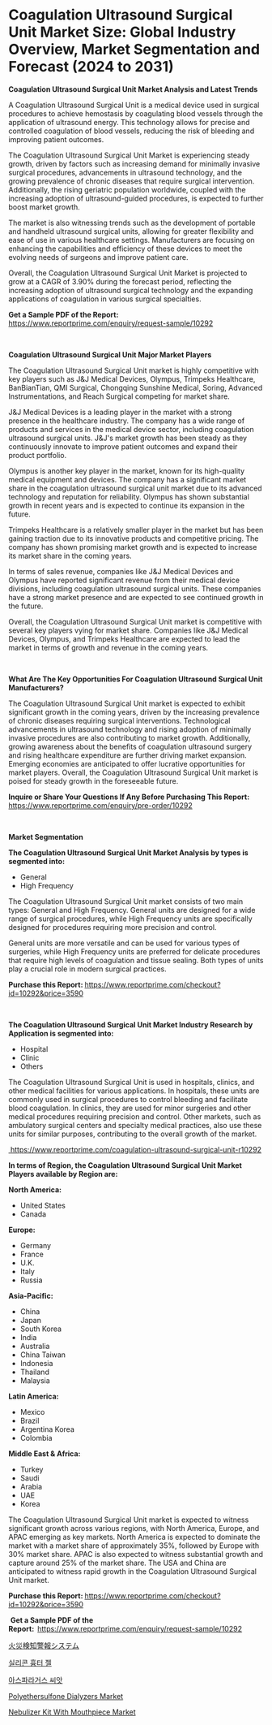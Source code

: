 <p><h1>Coagulation Ultrasound Surgical Unit Market Size: Global Industry Overview, Market Segmentation and Forecast (2024 to 2031)</h1></p><p><strong>Coagulation Ultrasound Surgical Unit Market Analysis and Latest Trends</strong></p>
<p><p>A Coagulation Ultrasound Surgical Unit is a medical device used in surgical procedures to achieve hemostasis by coagulating blood vessels through the application of ultrasound energy. This technology allows for precise and controlled coagulation of blood vessels, reducing the risk of bleeding and improving patient outcomes.</p><p>The Coagulation Ultrasound Surgical Unit Market is experiencing steady growth, driven by factors such as increasing demand for minimally invasive surgical procedures, advancements in ultrasound technology, and the growing prevalence of chronic diseases that require surgical intervention. Additionally, the rising geriatric population worldwide, coupled with the increasing adoption of ultrasound-guided procedures, is expected to further boost market growth.</p><p>The market is also witnessing trends such as the development of portable and handheld ultrasound surgical units, allowing for greater flexibility and ease of use in various healthcare settings. Manufacturers are focusing on enhancing the capabilities and efficiency of these devices to meet the evolving needs of surgeons and improve patient care.</p><p>Overall, the Coagulation Ultrasound Surgical Unit Market is projected to grow at a CAGR of 3.90% during the forecast period, reflecting the increasing adoption of ultrasound surgical technology and the expanding applications of coagulation in various surgical specialties.</p></p>
<p><strong>Get a Sample PDF of the Report:&nbsp;</strong> <a href="https://www.reportprime.com/enquiry/request-sample/10292">https://www.reportprime.com/enquiry/request-sample/10292</a></p>
<p>&nbsp;</p>
<p><strong>Coagulation Ultrasound Surgical Unit Major Market Players</strong></p>
<p><p>The Coagulation Ultrasound Surgical Unit market is highly competitive with key players such as J&J Medical Devices, Olympus, Trimpeks Healthcare, BanBianTian, QMI Surgical, Chongqing Sunshine Medical, Soring, Advanced Instrumentations, and Reach Surgical competing for market share. </p><p>J&J Medical Devices is a leading player in the market with a strong presence in the healthcare industry. The company has a wide range of products and services in the medical device sector, including coagulation ultrasound surgical units. J&J's market growth has been steady as they continuously innovate to improve patient outcomes and expand their product portfolio.</p><p>Olympus is another key player in the market, known for its high-quality medical equipment and devices. The company has a significant market share in the coagulation ultrasound surgical unit market due to its advanced technology and reputation for reliability. Olympus has shown substantial growth in recent years and is expected to continue its expansion in the future.</p><p>Trimpeks Healthcare is a relatively smaller player in the market but has been gaining traction due to its innovative products and competitive pricing. The company has shown promising market growth and is expected to increase its market share in the coming years.</p><p>In terms of sales revenue, companies like J&J Medical Devices and Olympus have reported significant revenue from their medical device divisions, including coagulation ultrasound surgical units. These companies have a strong market presence and are expected to see continued growth in the future.</p><p>Overall, the Coagulation Ultrasound Surgical Unit market is competitive with several key players vying for market share. Companies like J&J Medical Devices, Olympus, and Trimpeks Healthcare are expected to lead the market in terms of growth and revenue in the coming years.</p></p>
<p>&nbsp;</p>
<p><strong>What Are The Key Opportunities For Coagulation Ultrasound Surgical Unit Manufacturers?</strong></p>
<p><p>The Coagulation Ultrasound Surgical Unit market is expected to exhibit significant growth in the coming years, driven by the increasing prevalence of chronic diseases requiring surgical interventions. Technological advancements in ultrasound technology and rising adoption of minimally invasive procedures are also contributing to market growth. Additionally, growing awareness about the benefits of coagulation ultrasound surgery and rising healthcare expenditure are further driving market expansion. Emerging economies are anticipated to offer lucrative opportunities for market players. Overall, the Coagulation Ultrasound Surgical Unit market is poised for steady growth in the foreseeable future.</p></p>
<p><strong>Inquire or Share Your Questions If Any Before Purchasing This Report:</strong> <a href="https://www.reportprime.com/enquiry/pre-order/10292">https://www.reportprime.com/enquiry/pre-order/10292</a></p>
<p>&nbsp;</p>
<p><strong>Market Segmentation</strong></p>
<p><strong>The Coagulation Ultrasound Surgical Unit Market Analysis by types is segmented into:</strong></p>
<p><ul><li>General</li><li>High Frequency</li></ul></p>
<p><p>The Coagulation Ultrasound Surgical Unit market consists of two main types: General and High Frequency. General units are designed for a wide range of surgical procedures, while High Frequency units are specifically designed for procedures requiring more precision and control. </p><p>General units are more versatile and can be used for various types of surgeries, while High Frequency units are preferred for delicate procedures that require high levels of coagulation and tissue sealing. Both types of units play a crucial role in modern surgical practices.</p></p>
<p><strong>Purchase this Report:&nbsp;</strong><a href="https://www.reportprime.com/checkout?id=10292&price=3590">https://www.reportprime.com/checkout?id=10292&price=3590</a></p>
<p>&nbsp;</p>
<p><strong>The Coagulation Ultrasound Surgical Unit Market Industry Research by Application is segmented into:</strong></p>
<p><ul><li>Hospital</li><li>Clinic</li><li>Others</li></ul></p>
<p><p>The Coagulation Ultrasound Surgical Unit is used in hospitals, clinics, and other medical facilities for various applications. In hospitals, these units are commonly used in surgical procedures to control bleeding and facilitate blood coagulation. In clinics, they are used for minor surgeries and other medical procedures requiring precision and control. Other markets, such as ambulatory surgical centers and specialty medical practices, also use these units for similar purposes, contributing to the overall growth of the market.</p></p>
<p><a href="https://www.reportprime.com/coagulation-ultrasound-surgical-unit-r10292">&nbsp;https://www.reportprime.com/coagulation-ultrasound-surgical-unit-r10292</a></p>
<p><strong>In terms of Region, the Coagulation Ultrasound Surgical Unit Market Players available by Region are:</strong></p>
<p>
    <p> <strong> North America: </strong>
        <ul>
            <li>United States</li>
            <li>Canada</li>
        </ul>
        </p> 
    <p> <strong> Europe: </strong>
        <ul>
            <li>Germany</li>
            <li>France</li>
            <li>U.K.</li>
            <li>Italy</li>
            <li>Russia</li>
        </ul>
        </p> 
    <p> <strong> Asia-Pacific: </strong>
        <ul>
            <li>China</li>
            <li>Japan</li>
            <li>South Korea</li>
            <li>India</li>
            <li>Australia</li>
            <li>China Taiwan</li>
            <li>Indonesia</li>
            <li>Thailand</li>
            <li>Malaysia</li>
        </ul>
        </p> 
    <p> <strong> Latin America: </strong>
        <ul>
            <li>Mexico</li>
            <li>Brazil</li>
            <li>Argentina Korea</li>
            <li>Colombia</li>
        </ul>
        </p> 
    <p> <strong> Middle East & Africa: </strong>
        <ul>
            <li>Turkey</li>
            <li>Saudi</li>
            <li>Arabia</li>
            <li>UAE</li>
            <li>Korea</li>
        </ul>
    </p>
    </p>
<p><p>The Coagulation Ultrasound Surgical Unit market is expected to witness significant growth across various regions, with North America, Europe, and APAC emerging as key markets. North America is expected to dominate the market with a market share of approximately 35%, followed by Europe with 30% market share. APAC is also expected to witness substantial growth and capture around 25% of the market share. The USA and China are anticipated to witness rapid growth in the Coagulation Ultrasound Surgical Unit market.</p></p>
<p><strong>Purchase this Report: </strong><a href="https://www.reportprime.com/checkout?id=10292&price=3590">https://www.reportprime.com/checkout?id=10292&price=3590</a></p>
<p>&nbsp;<strong>Get a Sample PDF of the Report:&nbsp;&nbsp;</strong><a href="https://www.reportprime.com/enquiry/request-sample/10292">https://www.reportprime.com/enquiry/request-sample/10292</a></p>
<p><strong></strong></p>
<p><p><a href="https://medium.com/@aidalakin1973/%E7%81%AB%E7%81%BD%E6%A4%9C%E7%9F%A5%E3%82%A2%E3%83%A9%E3%83%BC%E3%83%A0%E3%82%B7%E3%82%B9%E3%83%86%E3%83%A0%E5%B8%82%E5%A0%B4%E3%81%AE%E3%83%88%E3%83%AC%E3%83%B3%E3%83%89%E3%81%A8%E5%88%86%E6%9E%90-%E5%B0%86%E6%9D%A5%E3%81%AE%E6%88%90%E9%95%B7%E3%81%AE%E6%A9%9F%E4%BC%9A%E3%81%A8%E8%AA%B2%E9%A1%8C-2024%E5%B9%B4-2031%E5%B9%B4-779cdf972696">火災検知警報システム</a></p><p><a href="https://medium.com/@flower89678/%EC%8B%A4%EB%A6%AC%EC%BD%98-%EC%8A%A4%EC%B9%B4-%EC%A0%A4-%EC%8B%9C%EC%9E%A5%EC%97%90-%EB%8C%80%ED%95%9C-%ED%86%B5%EC%B0%B0-%EC%8B%9C%EC%9E%A5-%EC%B0%B8%EA%B0%80%EC%9E%90-%EC%8B%9C%EC%9E%A5-%EA%B7%9C%EB%AA%A8-%EC%A7%80%EB%A6%AC%EC%A0%81-%EC%A7%80%EC%97%AD-%EB%B0%8F-%EC%98%88%EC%B8%A1-2024-2031-7e8522f24c8b">실리콘 흉터 젤</a></p><p><a href="https://medium.com/@mehereenadusoye/%EC%95%84%EC%8A%A4%ED%8C%8C%EB%9D%BC%EA%B1%B0%EC%8A%A4-%EC%94%A8%EC%95%97-%EC%8B%9C%EC%9E%A5-%EC%8B%9C%EC%9E%A5-%EC%84%B8%EB%B6%84%ED%99%94-%EC%A7%80%EC%97%AD-%EC%A7%80%EC%97%AD-%EB%B0%8F-2031%EB%85%84%EA%B9%8C%EC%A7%80%EC%9D%98-%EC%8B%9C%EC%9E%A5-%EC%98%88%EC%B8%A1-af99db35d74b">아스파라거스 씨앗</a></p><p><a href="https://github.com/Paul14Anderson63/Market-Research-Report-List-5/blob/main/polyethersulfone-dialyzers-market.md">Polyethersulfone Dialyzers Market</a></p><p><a href="https://medium.com/@pelloscooterist_44143/nebulizer-kit-with-mouthpiece-industry-analysis-report-its-market-size-growing-with-a-cagr-of-11-2-bd01c56abdc5">Nebulizer Kit With Mouthpiece Market</a></p></p>